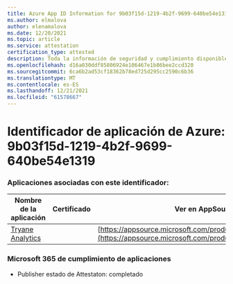 ```yaml
---
title: Azure App ID Information for 9b03f15d-1219-4b2f-9699-640be54e1319
ms.author: elmalova
author: elenamalova
ms.date: 12/20/2021
ms.topic: article
ms.service: attestation
certification_type: attested
description: Toda la información de seguridad y cumplimiento disponible para 9b03f15d-1219-4b2f-9699-640be54e1319.
ms.openlocfilehash: d16a030ddf85806924e106467e1b86bee2ccd320
ms.sourcegitcommit: 6ca6b2ad53cf18362b78ed725d295cc2590c6b36
ms.translationtype: MT
ms.contentlocale: es-ES
ms.lasthandoff: 12/21/2021
ms.locfileid: "61578667"
---
```

# <a name="azure-app-id-9b03f15d-1219-4b2f-9699-640be54e1319"></a>Identificador de aplicación de Azure: 9b03f15d-1219-4b2f-9699-640be54e1319


### <a name="apps-associated-with-this-id"></a>Aplicaciones asociadas con este identificador:
| **Nombre de la aplicación** | **Certificado** | **Ver en AppSource** |
|--------------|---------------|-----------------------|
| [Tryane Analytics](https://docs.microsoft.com/microsoft-365-app-certification/forward/WA200001827) |  | [https://appsource.microsoft.com/product/office/WA200001827](https://appsource.microsoft.com/product/office/WA200001827) |

### <a name="microsoft-365-app-compliance-status"></a>Microsoft 365 de cumplimiento de aplicaciones
- Publisher estado de Attestaton: completado
